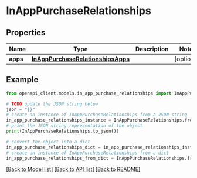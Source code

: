 # InAppPurchaseRelationships


## Properties

Name | Type | Description | Notes
------------ | ------------- | ------------- | -------------
**apps** | [**InAppPurchaseRelationshipsApps**](InAppPurchaseRelationshipsApps.md) |  | [optional] 

## Example

```python
from openapi_client.models.in_app_purchase_relationships import InAppPurchaseRelationships

# TODO update the JSON string below
json = "{}"
# create an instance of InAppPurchaseRelationships from a JSON string
in_app_purchase_relationships_instance = InAppPurchaseRelationships.from_json(json)
# print the JSON string representation of the object
print(InAppPurchaseRelationships.to_json())

# convert the object into a dict
in_app_purchase_relationships_dict = in_app_purchase_relationships_instance.to_dict()
# create an instance of InAppPurchaseRelationships from a dict
in_app_purchase_relationships_from_dict = InAppPurchaseRelationships.from_dict(in_app_purchase_relationships_dict)
```
[[Back to Model list]](../README.md#documentation-for-models) [[Back to API list]](../README.md#documentation-for-api-endpoints) [[Back to README]](../README.md)



